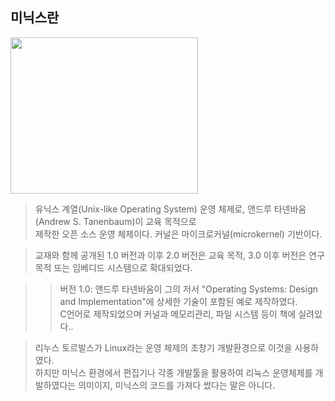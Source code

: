## 미닉스란
<img src="https://user-images.githubusercontent.com/101091207/199862375-da0478da-9573-4c36-bd9e-9af1d6c711c4.jpg" width=300 height=250>

> 유닉스 계열(Unix-like Operating System) 운영 체제로, 앤드루 타넨바움(Andrew S. Tanenbaum)이 교육 목적으로<br>
제작한 오픈 소스 운영 체제이다. 커널은 마이크로커널(microkernel) 기반이다.

> 교재와 함께 공개된 1.0 버전과 이후 2.0 버전은 교육 목적, 3.0 이후 버전은 연구 목적 또는 임베디드 시스템으로 확대되었다.

>> 버전 1.0: 앤드루 타넨바움이 그의 저서 "Operating Systems: Design and Implementation"에 상세한 기술이 포함된 예로 제작하였다.<br>
C언어로 제작되었으며 커널과 메모리관리, 파일 시스템 등이 책에 실려있다..

>리누스 토르발스가 Linux라는 운영 체제의 초창기 개발환경으로 이것을 사용하였다. <br>
하지만 미닉스 환경에서 편집기나 각종 개발툴을 활용하여 리눅스 운영체제를 개발하였다는 의미이지, 미닉스의 코드를 가져다 썼다는 말은 아니다.
